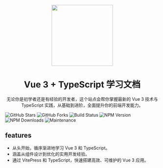 <p align="center">
 <img src="http://myqqis.oss-cn-beijing.aliyuncs.com/%E5%BE%BD%E7%AB%A01.png" style="width:200px;"/>
</p>

<h1 align="center"> Vue 3 + TypeScript 学习文档</h1>

<p align="center">
 无论你是初学者还是有经验的开发者，这个站点会帮你掌握最新的 Vue 3 技术与 TypeScript 实践，从基础到进阶，全面提升你的前端开发能力。
</p>

<!-- 后面可以加入 ?color=red 这样的参数来改变徽章颜色，默认为绿色 -->


![GitHub Stars](https://img.shields.io/github/stars/dc5201314/vue3-ts-docs)
![GitHub Forks](https://img.shields.io/github/forks/dc5201314/vue3-ts-docs)
![Build Status](https://img.shields.io/github/workflow/status/dc5201314/vue3-ts-docs/CI)
![NPM Version](https://img.shields.io/npm/v/vue)
![NPM Downloads](https://img.shields.io/npm/dw/vue)
![Maintenance](https://img.shields.io/maintenance/yes/2024)

## features

- 从头开始，循序渐进地学习 Vue 3 和 TypeScript。
- 涵盖从组件设计到优化的实用开发经验。
- 通过 VitePress 和 TypeScript，快速搭建高效、可维护的 Vue 3 应用。
